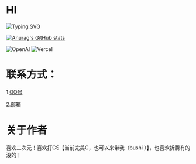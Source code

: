 # HI

[![Typing SVG](https://readme-typing-svg.herokuapp.com?font=Fira+Code&pause=1000&center=%E5%81%87&vCenter=%E5%81%87&repeat=%E7%9C%9F&random=%E5%81%87&width=435&lines=%E4%BD%A0%E5%A5%BD%EF%BC%81%E6%88%91%E6%98%AF%E9%94%A6%E8%A1%A3%EF%BC%8C%E4%B8%80%E4%B8%AA%E5%96%9C%E6%AC%A2%E6%8A%98%E8%85%BE%E7%9A%84%E4%BA%BA)](https://git.io/typing-svg)

[![Anurag's GitHub stats](https://github-readme-stats.vercel.app/api?username=shijinyiA)](https://github.com/shijinyiA)

![OpenAI](https://img.shields.io/badge/OpenAI-412991.svg?style=for-the-badge&logo=OpenAI&logoColor=white) ![Vercel](https://img.shields.io/badge/Vercel-000000.svg?style=for-the-badge&logo=Vercel&logoColor=white) 

<!--
**shijinyiA/shijinyiA** is a ✨ _special_ ✨ repository because its `README.md` (this file) appears on your GitHub profile.

Here are some ideas to get you started:

- 🔭 I’m currently working on ...
- 🌱 I’m currently learning ...
- 👯 I’m looking to collaborate on ...
- 🤔 I’m looking for help with ...
- 💬 Ask me about ...
- 📫 How to reach me: ...
- 😄 Pronouns: ...
- ⚡ Fun fact: ...
-->
# 联系方式：
1.[QQ号](https://tenapi.cn/v2/qqcard?qq=3022056965)

2.[邮箱](mailto:jinyi@jinyi.icu)


# 关于作者

喜欢二次元！喜欢打CS【当前完美C，也可以来带我（bushi ）】，也喜欢折腾有的没的！


